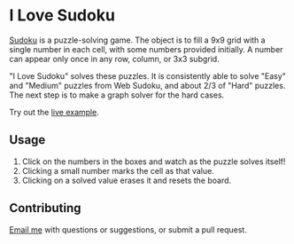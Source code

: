 # I Love Sudoku

[Sudoku](https://en.wikipedia.org/wiki/Sudoku) is a puzzle-solving game. The object is to fill a 9x9 grid with a single number in each cell, with some numbers provided initially. A number can appear only once in any row, column, or 3x3 subgrid.

"I Love Sudoku" solves these puzzles. It is consistently able to solve "Easy" and "Medium" puzzles from Web Sudoku, and about 2/3 of "Hard" puzzles. The next step is to make a graph solver for the hard cases.

Try out the [live example](https://dsberger.github.io/i-love-sudoku/).

## Usage

1. Click on the numbers in the boxes and watch as the puzzle solves itself!
2. Clicking a small number marks the cell as that value.
3. Clicking on a solved value erases it and resets the board.

## Contributing

[Email me](mailto:https://dsberger@gmail.com) with questions or suggestions, or submit a pull request.

